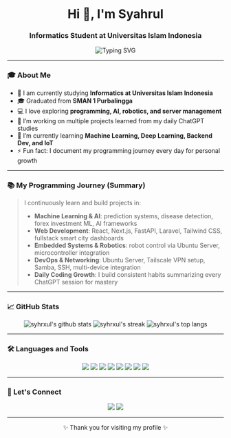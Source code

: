 <h1 align="center">Hi 👋, I'm Syahrul</h1>
<h3 align="center">Informatics Student at Universitas Islam Indonesia</h3>

<p align="center">
  <img src="https://readme-typing-svg.herokuapp.com?font=Fira+Code&size=22&pause=1000&color=42f5a7&center=true&vCenter=true&width=435&lines=Welcome+to+my+GitHub!;I+love+learning+new+technologies;Currently+focusing+on+Fullstack+Dev+%26+AI;Let's+connect+and+build+together!" alt="Typing SVG" />
</p>

---

### 🎓 About Me

- 🏫 I am currently studying **Informatics at Universitas Islam Indonesia**
- 🎓 Graduated from **SMAN 1 Purbalingga**
- 💻 I love exploring **programming, AI, robotics, and server management**
- 🔭 I’m working on multiple projects learned from my daily ChatGPT studies
- 🌱 I’m currently learning **Machine Learning, Deep Learning, Backend Dev, and IoT**
- ⚡ Fun fact: I document my programming journey every day for personal growth

---

### 📚 My Programming Journey (Summary)

> I continuously learn and build projects in:
> 
> - **Machine Learning & AI**: prediction systems, disease detection, forex investment ML, AI frameworks
> - **Web Development**: React, Next.js, FastAPI, Laravel, Tailwind CSS, fullstack smart city dashboards
> - **Embedded Systems & Robotics**: robot control via Ubuntu Server, microcontroller integration
> - **DevOps & Networking**: Ubuntu Server, Tailscale VPN setup, Samba, SSH, multi-device integration
> - **Daily Coding Growth**: I build consistent habits summarizing every ChatGPT session for mastery

---

### 📈 GitHub Stats

<p align="center">
  <img src="https://github-readme-stats.vercel.app/api?username=syhrxul&show_icons=true&theme=radical" alt="syhrxul's github stats" />
  <img src="https://github-readme-streak-stats.herokuapp.com/?user=syhrxul&theme=radical" alt="syhrxul's streak" />
  <img src="https://github-readme-stats.vercel.app/api/top-langs/?username=syhrxul&layout=compact&theme=radical" alt="syhrxul's top langs" />
</p>

---

### 🛠️ Languages and Tools

<p align="center">
  <img src="https://img.shields.io/badge/Python-3776AB?style=for-the-badge&logo=python&logoColor=white"/>
  <img src="https://img.shields.io/badge/Javascript-F7DF1E?style=for-the-badge&logo=javascript&logoColor=black"/>
  <img src="https://img.shields.io/badge/React-61DAFB?style=for-the-badge&logo=react&logoColor=black"/>
  <img src="https://img.shields.io/badge/Next.js-000000?style=for-the-badge&logo=next.js&logoColor=white"/>
  <img src="https://img.shields.io/badge/FastAPI-009688?style=for-the-badge&logo=fastapi&logoColor=white"/>
  <img src="https://img.shields.io/badge/Tailwind_CSS-38B2AC?style=for-the-badge&logo=tailwind-css&logoColor=white"/>
  <img src="https://img.shields.io/badge/Linux-FCC624?style=for-the-badge&logo=linux&logoColor=black"/>
  <img src="https://img.shields.io/badge/Arduino-00979D?style=for-the-badge&logo=arduino&logoColor=white"/>
</p>

---

### 🤝 Let's Connect

<p align="center">
  <a href="[https://www.linkedin.com/in/your-linkedin-username](https://www.linkedin.com/in/syahrul-imtikhan-ahmad-1b0011351/)"><img src="https://img.shields.io/badge/LinkedIn-blue?style=for-the-badge&logo=linkedin&logoColor=white"/></a>
  <a href="mailto:syhrulimtkhan@gmail.com"><img src="https://img.shields.io/badge/Email-red?style=for-the-badge&logo=gmail&logoColor=white"/></a>
</p>

---

<p align="center">✨ Thank you for visiting my profile ✨</p>
